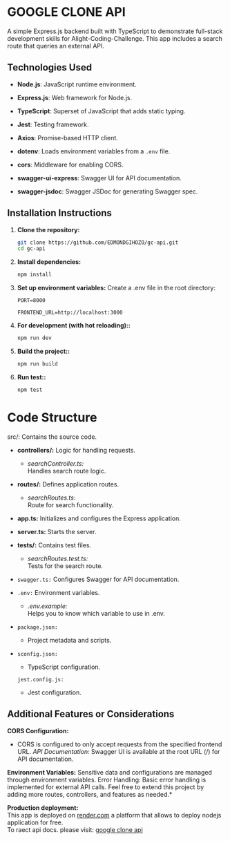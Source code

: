 # GOOGLE CLONE API

A simple Express.js backend built with TypeScript to demonstrate full-stack development skills for Alight-Coding-Challenge. 
This app includes a search route that queries an external API.

## Technologies Used

- **Node.js**: JavaScript runtime environment.
  
- **Express.js**: Web framework for Node.js.
  
- **TypeScript**: Superset of JavaScript that adds static typing.

- **Jest**: Testing framework.

- **Axios**: Promise-based HTTP client.
  
- **dotenv**: Loads environment variables from a `.env` file.
  
- **cors**: Middleware for enabling CORS.
- **swagger-ui-express**: Swagger UI for API documentation.
- **swagger-jsdoc**: Swagger JSDoc for generating Swagger spec.

## Installation Instructions

1. **Clone the repository:**
   ```bash
   git clone https://github.com/EDMONDGIHOZO/gc-api.git
   cd gc-api

2. **Install dependencies:**
   ```bash
   npm install
   ```

3. **Set up environment variables:**
   Create a .env file in the root directory:
  
   ``PORT=8000``
   
   ``FRONTEND_URL=http://localhost:3000``

5. **For development (with hot reloading)::**
   ```bash
   npm run dev

7. **Build the project::**
    ```bash
    npm run build

9.  **Run test::**
    ```bash
    npm test


# Code Structure

src/: Contains the source code.

- **controllers/:** Logic for handling requests. <br>
    - *searchController.ts:* <br>
        Handles search route logic.

- **routes/:** Defines application routes.<br>
    - *searchRoutes.ts*: <br>
        Route for search functionality.

- **app.ts:** Initializes and configures the Express application.
- **server.ts:** Starts the server.
- **tests/:** Contains test files.<br>
    - *searchRoutes.test.ts:* <br>
        Tests for the search route.
- ``swagger.ts:`` Configures Swagger for API documentation.
- ```.env:``` Environment variables.
    - *.env.example:* <br> 
        Helps you to know which variable to use in .env.

- ``package.json:`` 
    - Project metadata and scripts.

- ``sconfig.json:``
    - TypeScript configuration.

    ``jest.config.js:`` 
    - Jest configuration.

## Additional Features or Considerations 

**CORS Configuration:** <br>
- CORS is configured to only accept requests from the specified frontend URL.
*API Documentation:* Swagger UI is available at the root URL (/) for API documentation.

**Environment Variables:** Sensitive data and configurations are managed through environment variables.
Error Handling: Basic error handling is implemented for external API calls.
Feel free to extend this project by adding more routes, controllers, and features as needed.*

**Production deployment:** <br>
This app is deployed on <a href="https://render.com">render.com</a> a platform that allows to deploy nodejs application for free. <br>
To raect api docs. please visit: <a href="https://gc-api-cjwv.onrender.com">google clone api</a>

